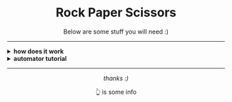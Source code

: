 <h1 align="center">Rock Paper Scissors</h1>
<p align="center">Below are some stuff you will need :)</p>

---

<details>
  <summary><strong>how does it work</strong></summary>
  <ul>
    <li>You download <a href="https://github.com/Epicinver/Rock-Paper-Scissors/blob/main/RockPaperScissors.py"><code>RockPaperScissors.py</code></a></li>
    <li>You run it</li>
    <li>Type your name, yes, then type rock, paper, or scissors.</li>
    <li>There is a <a href="https://github.com/Epicinver/Rock-Paper-Scissors/blob/main/Automator.py"><code>Automator.py</code></a> that you can use to make typing automatic. Check the box below for a tutorial</li>
  </ul>
</details>

<details>
  <summary><strong>automator tutorial</strong></summary>
  <ul>
    <li>download it</li>
    <li>enter everything and go back into the rock paper scissors window</li>
    <li>wait 5 seconds and it should start typing</li>
  </ul>
</details>

---

<p align="center"><em>thanks :)</em></p>
<p align="center">                                           👆 is some info</p>

